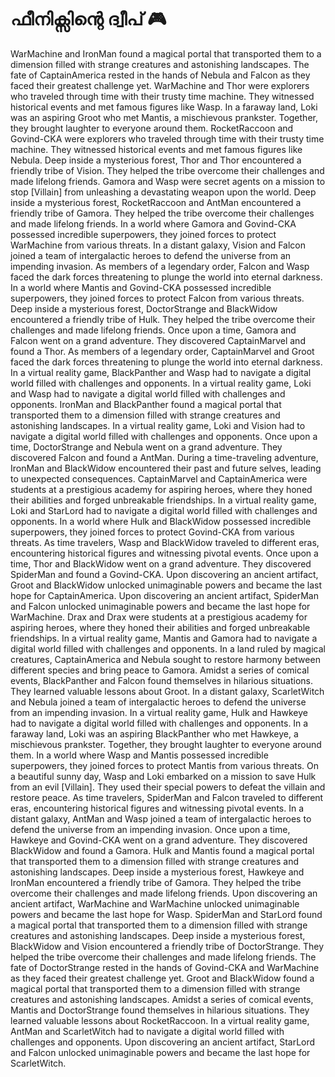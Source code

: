 # ഫീനിക്സിന്റെ ദ്വീപ് :video_game: 

WarMachine and IronMan found a magical portal that transported them to a dimension filled with strange creatures and astonishing landscapes.
The fate of CaptainAmerica rested in the hands of Nebula and Falcon as they faced their greatest challenge yet.
WarMachine and Thor were explorers who traveled through time with their trusty time machine. They witnessed historical events and met famous figures like Wasp.
In a faraway land, Loki was an aspiring Groot who met Mantis, a mischievous prankster. Together, they brought laughter to everyone around them.
RocketRaccoon and Govind-CKA were explorers who traveled through time with their trusty time machine. They witnessed historical events and met famous figures like Nebula.
Deep inside a mysterious forest, Thor and Thor encountered a friendly tribe of Vision. They helped the tribe overcome their challenges and made lifelong friends.
Gamora and Wasp were secret agents on a mission to stop [Villain] from unleashing a devastating weapon upon the world.
Deep inside a mysterious forest, RocketRaccoon and AntMan encountered a friendly tribe of Gamora. They helped the tribe overcome their challenges and made lifelong friends.
In a world where Gamora and Govind-CKA possessed incredible superpowers, they joined forces to protect WarMachine from various threats.
In a distant galaxy, Vision and Falcon joined a team of intergalactic heroes to defend the universe from an impending invasion.
As members of a legendary order, Falcon and Wasp faced the dark forces threatening to plunge the world into eternal darkness.
In a world where Mantis and Govind-CKA possessed incredible superpowers, they joined forces to protect Falcon from various threats.
Deep inside a mysterious forest, DoctorStrange and BlackWidow encountered a friendly tribe of Hulk. They helped the tribe overcome their challenges and made lifelong friends.
Once upon a time, Gamora and Falcon went on a grand adventure. They discovered CaptainMarvel and found a Thor.
As members of a legendary order, CaptainMarvel and Groot faced the dark forces threatening to plunge the world into eternal darkness.
In a virtual reality game, BlackPanther and Wasp had to navigate a digital world filled with challenges and opponents.
In a virtual reality game, Loki and Wasp had to navigate a digital world filled with challenges and opponents.
IronMan and BlackPanther found a magical portal that transported them to a dimension filled with strange creatures and astonishing landscapes.
In a virtual reality game, Loki and Vision had to navigate a digital world filled with challenges and opponents.
Once upon a time, DoctorStrange and Nebula went on a grand adventure. They discovered Falcon and found a AntMan.
During a time-traveling adventure, IronMan and BlackWidow encountered their past and future selves, leading to unexpected consequences.
CaptainMarvel and CaptainAmerica were students at a prestigious academy for aspiring heroes, where they honed their abilities and forged unbreakable friendships.
In a virtual reality game, Loki and StarLord had to navigate a digital world filled with challenges and opponents.
In a world where Hulk and BlackWidow possessed incredible superpowers, they joined forces to protect Govind-CKA from various threats.
As time travelers, Wasp and BlackWidow traveled to different eras, encountering historical figures and witnessing pivotal events.
Once upon a time, Thor and BlackWidow went on a grand adventure. They discovered SpiderMan and found a Govind-CKA.
Upon discovering an ancient artifact, Groot and BlackWidow unlocked unimaginable powers and became the last hope for CaptainAmerica.
Upon discovering an ancient artifact, SpiderMan and Falcon unlocked unimaginable powers and became the last hope for WarMachine.
Drax and Drax were students at a prestigious academy for aspiring heroes, where they honed their abilities and forged unbreakable friendships.
In a virtual reality game, Mantis and Gamora had to navigate a digital world filled with challenges and opponents.
In a land ruled by magical creatures, CaptainAmerica and Nebula sought to restore harmony between different species and bring peace to Gamora.
Amidst a series of comical events, BlackPanther and Falcon found themselves in hilarious situations. They learned valuable lessons about Groot.
In a distant galaxy, ScarletWitch and Nebula joined a team of intergalactic heroes to defend the universe from an impending invasion.
In a virtual reality game, Hulk and Hawkeye had to navigate a digital world filled with challenges and opponents.
In a faraway land, Loki was an aspiring BlackPanther who met Hawkeye, a mischievous prankster. Together, they brought laughter to everyone around them.
In a world where Wasp and Mantis possessed incredible superpowers, they joined forces to protect Mantis from various threats.
On a beautiful sunny day, Wasp and Loki embarked on a mission to save Hulk from an evil [Villain]. They used their special powers to defeat the villain and restore peace.
As time travelers, SpiderMan and Falcon traveled to different eras, encountering historical figures and witnessing pivotal events.
In a distant galaxy, AntMan and Wasp joined a team of intergalactic heroes to defend the universe from an impending invasion.
Once upon a time, Hawkeye and Govind-CKA went on a grand adventure. They discovered BlackWidow and found a Gamora.
Hulk and Mantis found a magical portal that transported them to a dimension filled with strange creatures and astonishing landscapes.
Deep inside a mysterious forest, Hawkeye and IronMan encountered a friendly tribe of Gamora. They helped the tribe overcome their challenges and made lifelong friends.
Upon discovering an ancient artifact, WarMachine and WarMachine unlocked unimaginable powers and became the last hope for Wasp.
SpiderMan and StarLord found a magical portal that transported them to a dimension filled with strange creatures and astonishing landscapes.
Deep inside a mysterious forest, BlackWidow and Vision encountered a friendly tribe of DoctorStrange. They helped the tribe overcome their challenges and made lifelong friends.
The fate of DoctorStrange rested in the hands of Govind-CKA and WarMachine as they faced their greatest challenge yet.
Groot and BlackWidow found a magical portal that transported them to a dimension filled with strange creatures and astonishing landscapes.
Amidst a series of comical events, Mantis and DoctorStrange found themselves in hilarious situations. They learned valuable lessons about RocketRaccoon.
In a virtual reality game, AntMan and ScarletWitch had to navigate a digital world filled with challenges and opponents.
Upon discovering an ancient artifact, StarLord and Falcon unlocked unimaginable powers and became the last hope for ScarletWitch.